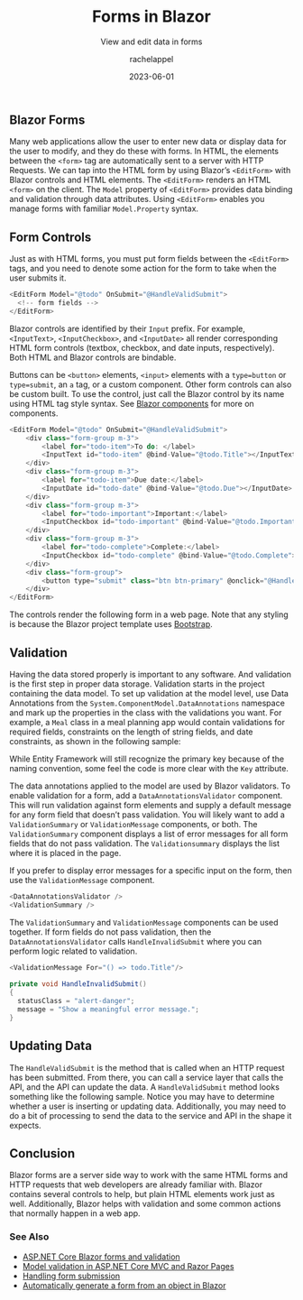 ﻿---
type: TutorialStep
date: 2023-06-01
title: Forms in Blazor
technologies: [.net,asp.net]
topics: [web]
products: [rider,resharper]
author: rachelappel
subtitle: View and edit data in forms
thumbnail: ./thumbnail.png
---

## Blazor Forms

Many web applications allow the user to enter new data or display data for the user to modify, and they do these with forms. In HTML, the elements between the `<form>` tag are automatically sent to a server with HTTP Requests. 
We can tap into the HTML form by using Blazor’s `<EditForm>` with Blazor controls and HTML elements. The `<EditForm>` renders an HTML `<form>` on the client. The `Model` property of `<EditForm>` provides data binding and validation through data attributes.
Using `<EditForm>` enables you manage forms with familiar `Model.Property` syntax.

## Form Controls

Just as with HTML forms, you must put form fields between the `<EditForm>` tags, and you need to denote some action for the form to take when the user submits it. 

```cs 
<EditForm Model="@todo" OnSubmit="@HandleValidSubmit">
  <!-- form fields -->
</EditForm>
```

Blazor controls are identified by their `Input` prefix. For example, `<InputText>`, `<InputCheckbox>`, and `<InputDate>` all render corresponding HTML form controls (textbox, checkbox, and date inputs, respectively). Both HTML and Blazor controls are bindable. 

Buttons can be `<button>` elements, `<input>` elements with a `type=button` or `type=submit`, an `a` tag, or a custom component. Other form controls can also be custom built. To use the control, just call the Blazor control by its name using HTML tag style syntax. See [Blazor components](/tutorials/components) for more on components.

```cs 
<EditForm Model="@todo" OnSubmit="@HandleValidSubmit">
    <div class="form-group m-3">
        <label for="todo-item">To do: </label>
        <InputText id="todo-item" @bind-Value="@todo.Title"></InputText>
    </div>
    <div class="form-group m-3">
        <label for="todo-item">Due date:</label>
        <InputDate id="todo-date" @bind-Value="@todo.Due"></InputDate>
    </div>
    <div class="form-group m-3">
        <label for="todo-important">Important:</label>
        <InputCheckbox id="todo-important" @bind-Value="@todo.Important"></InputCheckbox>
    </div>
    <div class="form-group m-3">
        <label for="todo-complete">Complete:</label>
        <InputCheckbox id="todo-complete" @bind-Value="@todo.Complete"></InputCheckbox>
    </div>
    <div class="form-group">
        <button type="submit" class="btn btn-primary" @onclick="@HandleValidSubmit">Submit</button>
    </div>
</EditForm>
```

The controls render the following form in a web page. Note that any styling is because the Blazor project template uses [Bootstrap](https://getbootstrap.com/).

## Validation

Having the data stored properly is important to any software. And validation is the first step in proper data storage. Validation starts in the project containing the data model. To set up validation at the model level, use Data Annotations from the `System.ComponentModel.DataAnnotations` namespace and mark up the properties in the class with the validations you want. For example, a `Meal` class in a meal planning app would contain validations for required fields, constraints on the length of string fields, and date constraints, as shown in the following sample:

While Entity Framework will still recognize the primary key because of the naming convention, some feel the code is more clear with the `Key` attribute.

The data annotations applied to the model are used by Blazor validators. To enable validation for a form, add a `DataAnnotationsValidator` component. This will run validation against form elements and supply a default message for any form field that doesn’t pass validation.  You will likely want to add a `ValidationSummary` or `ValidationMessage` components, or both. The `ValidationSummary` component displays a list of error messages for all form fields that do not pass validation. The `Validationsummary` displays the list where it is placed in the page.

If you prefer to display error messages for a specific input on the form, then use the `ValidationMessage` component.

```cs
<DataAnnotationsValidator />
<ValidationSummary />
```

The `ValidationSummary` and `ValidationMessage` components can be used together. If form fields do not pass validation, then the `DataAnnotationsValidator` calls `HandleInvalidSubmit` where you can perform logic related to validation.

```cs
<ValidationMessage For="() => todo.Title"/>
 
private void HandleInvalidSubmit()
{
  statusClass = "alert-danger";
  message = "Show a meaningful error message.";
}
```

## Updating Data

The `HandleValidSubmit` is the method that is called when an HTTP request has been submitted. From there, you can call a service layer that calls the API, and the API can update the data. A `HandleValidSubmit` method looks something like the following sample. Notice you may have to determine whether a user is inserting or updating data. Additionally, you may need to do a bit of processing to send the data to the service and API in the shape it expects. 


## Conclusion
Blazor forms are a server side way to work with the same HTML forms and HTTP requests that web developers are already familiar with. 
Blazor contains several controls to help, but plain HTML elements work just as well. Additionally, Blazor helps with validation and some common actions that normally happen in a web app.

### See Also
* [ASP.NET Core Blazor forms and validation](https://docs.microsoft.com/en-us/aspnet/core/blazor/forms-validation?view=aspnetcore-5.0)
* [Model validation in ASP.NET Core MVC and Razor Pages](https://docs.microsoft.com/en-us/aspnet/core/mvc/models/validation?view=aspnetcore-5.0)
* [Handling form submission](https://blazor-university.com/forms/handling-form-submission/)
* [Automatically generate a form from an object in Blazor](https://www.meziantou.net/automatically-generate-a-form-from-an-object-in-blazor.htm)

